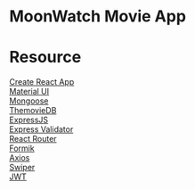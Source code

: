 # MoonWatch Movie App

# Resource

[Create React App](https://create-react-app.dev/)<br>
[Material UI](https://create-react-app.dev/)<br>
[Mongoose](https://mongoosejs.com/)<br>
[ThemovieDB](https://www.themoviedb.org/)<br>
[ExpressJS](https://expressjs.com/)<br>
[Express Validator](https://express-validator.github.io/docs/)<br>
[React Router](https://reactrouter.com/)<br>
[Formik](https://formik.org/)<br>
[Axios](https://axios-http.com/)<br>
[Swiper](https://swiperjs.com/)<br>
[JWT](https://github.com/auth0/node-jsonwebtoken)<br>
